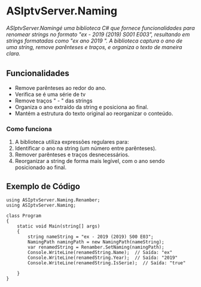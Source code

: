 # ASIptvServer.Naming

###### ASIptvServer.Namingé uma biblioteca C# que fornece funcionalidades para renomear strings no formato "ex - 2019 (2019) S001 E003", resultando em strings formatadas como "ex ano 2019 ". A biblioteca captura o ano de uma string, remove parênteses e traços, e organiza o texto de maneira clara.

## Funcionalidades
* Remove parênteses ao redor do ano.
* Verifica se é uma série de tv
* Remove traços " - " das strings
* Organiza o ano extraído da string e posiciona ao final.   
* Mantém a estrutura do texto original ao reorganizar o conteúdo.

### Como funciona

1. A biblioteca utiliza expressões regulares para:
2. Identificar o ano na string (um número entre parênteses).
3. Remover parênteses e traços desnecessários.
4. Reorganizar a string de forma mais legível, com o ano sendo posicionado ao final.



## Exemplo de Código

```
using ASIptvServer.Naming.Renamber;
using ASIptvServer.Naming;

class Program
{
    static void Main(string[] args)
    {
        string nameString = "ex - 2019 (2019) S00 E03";
        NamingPath namingPath = new NamingPath(nameString);
        var renamedString = Renamber.SetNaming(namingPath);
        Console.WriteLine(renamedString.Name);  // Saída: "ex"
        Console.WriteLine(renamedString.Year);  // Saída: "2019"
        Console.WriteLine(renamedString.IsSerie);  // Saída: "true"
        
    }
}

```


